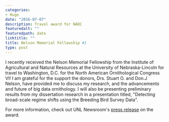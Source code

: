 ```yaml
---
categories:
- Hugo
date: "2016-07-07"
description: Travel award for NAOC 
featuredalt: ""
featuredpath: date
linktitle: ""
title: Nelson Memorial Fellowship #1
type: post
---
```


I recently received the Nelson Memorial Fellowship from the Institute of Agricultural and Natural Resources at the University of Nebraska-Lincoln for travel to Washington, D.C. for the North American Ornithological Congress VI! I am grateful for the support the donors, Drs. Stuart O. and Don.J Nelson, have provided me to discuss my research, and the advancements and future of big data ornithology. I will also be presenting preliminary results from my dissertation research in a presentation titled, "Detecting broad-scale regime shifts using the Breeding Bird Survey Data".  

For more information, check out UNL Newsroom's [press release](http://newsroom.unl.edu/announce/snr/5519/31162) on the award. 
   

